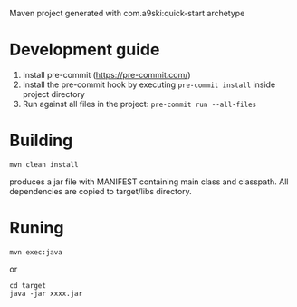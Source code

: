 
Maven project generated with com.a9ski:quick-start archetype


# Development guide
1. Install pre-commit (https://pre-commit.com/)
2. Install the pre-commit hook by executing `pre-commit install` inside project directory
3. Run against all files in the project: `pre-commit run --all-files`

# Building
```
mvn clean install
```
produces a jar file with MANIFEST containing main class and classpath.
All dependencies are copied to target/libs directory.

# Runing
```
mvn exec:java
```

or

```
cd target
java -jar xxxx.jar
```
